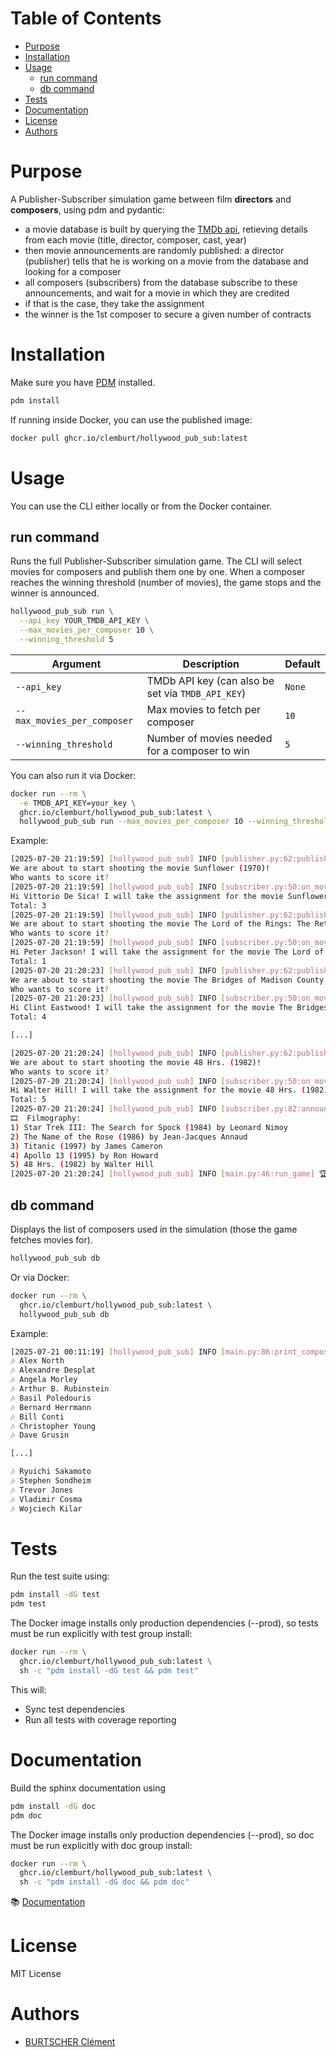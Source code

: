 # Table of Contents
- [Purpose](#purpose)
- [Installation](#installation)
- [Usage](#usage)
  - [run command](#run-command)
  - [db command](#db-command)
- [Tests](#tests)
- [Documentation](#documentation)
- [License](#license)
- [Authors](#authors)

# Purpose
A Publisher-Subscriber simulation game between film **directors** and **composers**, using pdm and pydantic:
- a movie database is built by querying the [TMDb api](https://developer.themoviedb.org/docs/getting-started), retieving details from each movie (title, director, composer, cast, year)
- then movie announcements are randomly published: a director (publisher) tells that he is working on a movie from the database and looking for a composer
- all composers (subscribers) from the database subscribe to these announcements, and wait for a movie in which they are credited
- if that is the case, they take the assignment
- the winner is the 1st composer to secure a given number of contracts

# Installation
Make sure you have [PDM](https://pdm.fming.dev/) installed.

```bash
pdm install
```

If running inside Docker, you can use the published image:

```bash
docker pull ghcr.io/clemburt/hollywood_pub_sub:latest
```

# Usage
You can use the CLI either locally or from the Docker container.

## run command
Runs the full Publisher-Subscriber simulation game. The CLI will select movies for composers and publish them one by one. When a composer reaches the winning threshold (number of movies), the game stops and the winner is announced.

```bash
hollywood_pub_sub run \
  --api_key YOUR_TMDB_API_KEY \
  --max_movies_per_composer 10 \
  --winning_threshold 5
```

| Argument                    | Description                                       | Default |
| --------------------------- | ------------------------------------------------- | ------- |
| `--api_key`                 | TMDb API key (can also be set via `TMDB_API_KEY`) | `None`  |
| `--max_movies_per_composer` | Max movies to fetch per composer                  | `10`    |
| `--winning_threshold`       | Number of movies needed for a composer to win     | `5`     |

You can also run it via Docker:

```bash
docker run --rm \
  -e TMDB_API_KEY=your_key \
  ghcr.io/clemburt/hollywood_pub_sub:latest \
  hollywood_pub_sub run --max_movies_per_composer 10 --winning_threshold 5
```

Example:

```bash
[2025-07-20 21:19:59] [hollywood_pub_sub] INFO [publisher.py:62:publish] 📣 Publisher director Vittorio De Sica:
We are about to start shooting the movie Sunflower (1970)!
Who wants to score it?
[2025-07-20 21:19:59] [hollywood_pub_sub] INFO [subscriber.py:50:on_movie_published] ✋ Subscriber composer Henry Mancini:
Hi Vittorio De Sica! I will take the assignment for the movie Sunflower (1970)!
Total: 3
[2025-07-20 21:19:59] [hollywood_pub_sub] INFO [publisher.py:62:publish] 📣 Publisher director Peter Jackson:
We are about to start shooting the movie The Lord of the Rings: The Return of the King (2003)!
Who wants to score it?
[2025-07-20 21:19:59] [hollywood_pub_sub] INFO [subscriber.py:50:on_movie_published] ✋ Subscriber composer Howard Shore:
Hi Peter Jackson! I will take the assignment for the movie The Lord of the Rings: The Return of the King (2003)!
Total: 1
[2025-07-20 21:20:23] [hollywood_pub_sub] INFO [publisher.py:62:publish] 📣 Publisher director Clint Eastwood:
We are about to start shooting the movie The Bridges of Madison County (1995)!
Who wants to score it?
[2025-07-20 21:20:23] [hollywood_pub_sub] INFO [subscriber.py:50:on_movie_published] ✋ Subscriber composer Lennie Niehaus:
Hi Clint Eastwood! I will take the assignment for the movie The Bridges of Madison County (1995)!
Total: 4

[...]

[2025-07-20 21:20:24] [hollywood_pub_sub] INFO [publisher.py:62:publish] 📣 Publisher director Walter Hill:
We are about to start shooting the movie 48 Hrs. (1982)!
Who wants to score it?
[2025-07-20 21:20:24] [hollywood_pub_sub] INFO [subscriber.py:50:on_movie_published] ✋ Subscriber composer James Horner:
Hi Walter Hill! I will take the assignment for the movie 48 Hrs. (1982)!
Total: 5
[2025-07-20 21:20:24] [hollywood_pub_sub] INFO [subscriber.py:82:announce_win] 🏆 Subscriber composer James Horner has reached the winning threshold!
🎞️  Filmography:
1) Star Trek III: The Search for Spock (1984) by Leonard Nimoy
2) The Name of the Rose (1986) by Jean-Jacques Annaud
3) Titanic (1997) by James Cameron
4) Apollo 13 (1995) by Ron Howard
5) 48 Hrs. (1982) by Walter Hill
[2025-07-20 21:20:24] [hollywood_pub_sub] INFO [main.py:46:run_game] 🏆 Winner is subscriber composer James Horner with 5 movies!
```

## db command
Displays the list of composers used in the simulation (those the game fetches movies for).

```bash
hollywood_pub_sub db
```

Or via Docker:
```bash
docker run --rm \
  ghcr.io/clemburt/hollywood_pub_sub:latest \
  hollywood_pub_sub db
```

Example:

```bash
[2025-07-21 00:11:19] [hollywood_pub_sub] INFO [main.py:86:print_composers] List of composers:
🎶 Alex North
🎶 Alexandre Desplat
🎶 Angela Morley
🎶 Arthur B. Rubinstein
🎶 Basil Poledouris
🎶 Bernard Herrmann
🎶 Bill Conti
🎶 Christopher Young
🎶 Dave Grusin

[...]

🎶 Ryuichi Sakamoto
🎶 Stephen Sondheim
🎶 Trevor Jones
🎶 Vladimir Cosma
🎶 Wojciech Kilar
```

# Tests
Run the test suite using:
```bash
pdm install -dG test
pdm test
```

The Docker image installs only production dependencies (--prod), so tests must be run explicitly with test group install:

```bash
docker run --rm \
  ghcr.io/clemburt/hollywood_pub_sub:latest \
  sh -c "pdm install -dG test && pdm test"
```

This will:
- Sync test dependencies
- Run all tests with coverage reporting

# Documentation
Build the sphinx documentation using
```bash
pdm install -dG doc
pdm doc
```

The Docker image installs only production dependencies (--prod), so doc must be run explicitly with doc group install:

```bash
docker run --rm \
  ghcr.io/clemburt/hollywood_pub_sub:latest \
  sh -c "pdm install -dG doc && pdm doc"
```

📚 [Documentation](https://clemburt.github.io/hollywood_pub_sub/)

# License
MIT License

# Authors
- [BURTSCHER Clément](https://github.com/clemburt)
